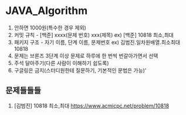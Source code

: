 # JAVA_Algorithm

1. 안하면 1000원(특수한 경우 제외)
2. 커밋 규칙 - [백준] xxxx(문제 번호) xxx(제목) ex) [백준] 10818 최소,최대
3. 패키지 구조 - 자기 이름, 단계 이름, 문제번호 ex) 김범진.일차원배열.최소최대10818
4. 문제는 브론즈 3단계 이상 문제로 하루에 한 번씩 번갈아가면서 선택
5. 주석 달아주기(다른 사람이 이해하기 쉽도록)
6. 구글링은 금지(스터디원한테 질문하기, 기본적인 문법은 가능)'

## 문제들들들
1. [김범진] 10818 최소,최대 https://www.acmicpc.net/problem/10818
